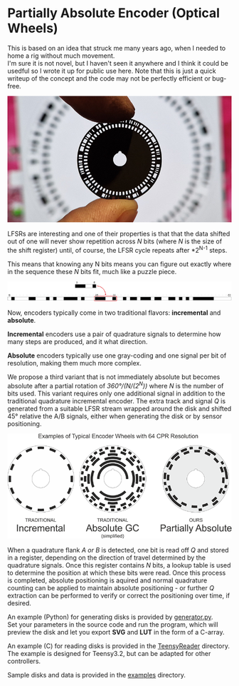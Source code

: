 Partially Absolute Encoder (Optical Wheels)
===========================================

This is based on an idea that struck me many years ago, when I needed to home a rig without much movement.  
I'm sure it is not novel, but I haven't seen it anywhere and I think it could be usedful so I wrote it up for public use here.
Note that this is just a quick writeup of the concept and the code may not be perfectly efficient or bug-free.  

![First Produced Wheel](./media/first_encoder.jpg?raw=true "First Produced Wheel")

LFSRs are interesting and one of their properties is that that the data shifted out of one will never show repetition across *N* bits (where *N* is the size of the shift register) until, of course, the LFSR cycle repeats after *2<sup>N-1</sup> steps.

This means that knowing any N bits means you can figure out exactly where in the sequence these *N* bits fit, much like a puzzle piece.

![6-Bit LFSR Puzzle](./media/puzzle.png?raw=true "6-Bit LFSR Puzzle")

Now, encoders typically come in two traditional flavors: **incremental** and **absolute**.  

**Incremental** encoders use a pair of quadrature signals to determine how many steps are produced, and it what direction.  

**Absolute** encoders typically use one gray-coding and one signal per bit of resolution, making them much more complex.  

We propose a third variant that is not immediately absolute but becomes absolute after a partial rotation of *360°/(N/(2<sup>N</sup>))* where *N* is the number of bits used. This variant requires only one additional signal in addition to the traditional quadrature incremental encoder. The extra track and signal *Q* is generated from a suitable LFSR stream wrapped around the disk and shifted 45° relative the A/B signals, either when generating the disk or by sensor positioning.

![6-Bit/64-CPR Wheel Variants](./media/variants.png?raw=true "6-Bit/64-CPR Wheel Variants")

When a quadrature flank *A or B* is detected, one bit is read off *Q* and stored in a register, depending on the direction of travel determined by the quadrature signals. Once this register contains *N* bits, a lookup table is used to determine the position at which these bits were read. Once this process is completed, absolute positioning is aquired and normal quadrature counting can be applied to maintain absolute positioning - or further *Q* extraction can be performed to verify or correct the positioning over time, if desired.

An example (Python) for generating disks is provided by [generator.py](./generator.py).  
Set your parameters in the source code and run the program, which will preview the disk and let you export **SVG** and **LUT** in the form of a C-array.  
  
An example (C) for reading disks is provided in the [TeensyReader](./TeensyReader/) directory.  
The example is designed for Teensy3.2, but can be adapted for other controllers.  

Sample disks and data is provided in the [examples](./examples/) directory.
